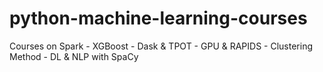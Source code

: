 # python-machine-learning-courses
Courses on Spark - XGBoost - Dask &amp; TPOT - GPU &amp; RAPIDS - Clustering Method - DL &amp; NLP with SpaCy
